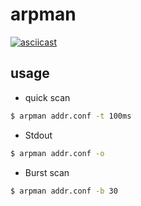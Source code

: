 arpman
======
[![asciicast](https://asciinema.org/a/bzUlttDt3N1s5jQm6tteKskO5.png)](https://asciinema.org/a/bzUlttDt3N1s5jQm6tteKskO5)


## usage
- quick scan
```bash
$ arpman addr.conf -t 100ms
```

- Stdout
```bash
$ arpman addr.conf -o
```

- Burst scan
```bash
$ arpman addr.conf -b 30
```
